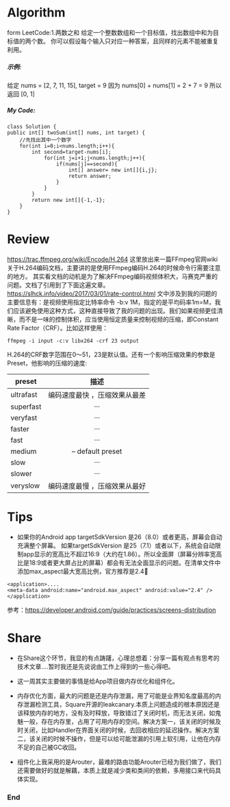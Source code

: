 # Algorithm
form LeetCode:1.两数之和 
给定一个整数数组和一个目标值，找出数组中和为目标值的两个数。
你可以假设每个输入只对应一种答案，且同样的元素不能被重复利用。
##### 示例:
给定 nums = [2, 7, 11, 15], target = 9
因为 nums[0] + nums[1] = 2 + 7 = 9
所以返回 [0, 1]

##### My Code:
```
class Solution {
public int[] twoSum(int[] nums, int target) {
    //先找出其中一个数字
    for(int i=0;i<nums.length;i++){
        int second=target-nums[i];
            for(int j=i+1;j<nums.length;j++){
                if(nums[j]==second){
                    int[] answer= new int[]{i,j};
                    return answer;
                }
            }
        }
        return new int[]{-1,-1};
    }
}
```
# Review
https://trac.ffmpeg.org/wiki/Encode/H.264
这里放出来一篇FFmpeg官网wiki关于H.264编码文档，主要讲的是使用FFmpeg编码H.264的时候命令行需要注意的地方。
其实看文档的动机是为了解决FFmpeg编码视频体积大，马赛克严重的问题。文档了引用到了下面这遍文章。
https://slhck.info/video/2017/03/01/rate-control.html 
文中涉及到我的问题的主要信息有：是视频使用指定比特率命令 -b:v 1M，指定的是平均码率1m=M，我们应该避免使用这种方式，这种直接导致了我的问题的出现。我们如果视频更佳清晰，而不是一味的控制体积，应当使用恒定质量来控制视频的压缩，即Constant Rate Factor（CRF）。比如这样使用：
```
ffmpeg -i input -c:v libx264 -crf 23 output
```
H.264的CRF数字范围在0～51，23是默认值。还有一个影响压缩效果的参数是Preset，他影响的压缩的速度:

| preset        | 描述   
| --------   | :-----:  |
| ultrafast      | 编码速度最快 ，压缩效果从最差 
| superfast        |  ···
| veryfast        |  ···
|faster|···
|fast|···
|medium |– default preset
|slow|···
|slower|···
|veryslow|编码速度最慢 ，压缩效果从最好 


# Tips
- 如果你的Android app targetSdkVersion 是26（8.0）或者更高，屏幕会自动充满整个屏幕。
如果targetSdkVersion 是25（7.1）或者以下，系统会自动限制app显示的宽高比不超过16:9（大约在1.86）。所以全面屏（屏幕分辨率宽高比是18:9或者更大屏占比的屏幕）都会有无法全面显示的问题。在清单文件中添加max_aspect最大宽高比例，官方推荐是2.4
```
<application>....
<meta-data android:name="android.max_aspect" android:value="2.4" />
</application>
```
参考：https://developer.android.com/guide/practices/screens-distribution
# Share
- 在Share这个环节，我显的有点踌躇，心理总想着：分享一篇有观点有思考的技术文章....暂时我还是先说说由工作上得到的一些心得吧。

- 这一周其实主要做的事情是给App项目做内存优化和组件化。
- 内存优化方面，最大的问题是还是内存泄漏，用了可能是业界知名度最高的内存泄漏检测工具，Square开源的leakcanary.本质上问题造成的根本原因还是该释放内存的地方，没有及时释放，导致错过了关闭时机，而无法关闭，如鬼魅一般，存在内存里，占用了可用内存的空间。解决方案一，该关闭的时候及时关闭，比如Handler在界面关闭的时候，去回收相应的延迟操作。解决方案二，该关闭的时候不操作，但是可以给可能泄漏的引用上软引用，让他在内存不足的自己被GC收回。
- 组件化上我采用的是Arouter，最难的路由功能Arouter已经为我们做了，我们还需要做好的就是解藕，本质上就是减少类和类间的依赖，多用接口来代码具体实现。
### End
